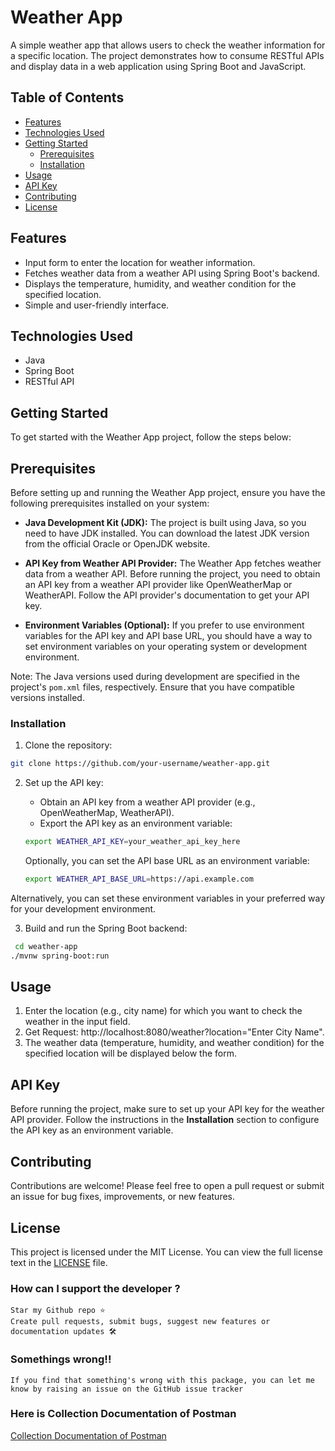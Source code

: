 # Weather App

A simple weather app that allows users to check the weather information for a specific location. The project demonstrates how to consume RESTful APIs and display data in a web application using Spring Boot and JavaScript.

## Table of Contents

- [Features](#features)
- [Technologies Used](#technologies-used)
- [Getting Started](#getting-started)
  - [Prerequisites](#prerequisites)
  - [Installation](#installation)
- [Usage](#usage)
- [API Key](#api-key)
- [Contributing](#contributing)
- [License](#license)

## Features

- Input form to enter the location for weather information.
- Fetches weather data from a weather API using Spring Boot's backend.
- Displays the temperature, humidity, and weather condition for the specified location.
- Simple and user-friendly interface.

## Technologies Used

- Java
- Spring Boot
- RESTful API

## Getting Started
To get started with the Weather App project, follow the steps below:

## Prerequisites

Before setting up and running the Weather App project, ensure you have the following prerequisites installed on your system:

- **Java Development Kit (JDK):** The project is built using Java, so you need to have JDK installed. You can download the latest JDK version from the official Oracle or OpenJDK website.

- **API Key from Weather API Provider:** The Weather App fetches weather data from a weather API. Before running the project, you need to obtain an API key from a weather API provider like OpenWeatherMap or WeatherAPI. Follow the API provider's documentation to get your API key.

- **Environment Variables (Optional):** If you prefer to use environment variables for the API key and API base URL, you should have a way to set environment variables on your operating system or development environment.

Note: The Java versions used during development are specified in the project's `pom.xml` files, respectively. Ensure that you have compatible versions installed.


### Installation

1. Clone the repository:

```bash
git clone https://github.com/your-username/weather-app.git
```

2. Set up the API key:

   - Obtain an API key from a weather API provider (e.g., OpenWeatherMap, WeatherAPI).
   - Export the API key as an environment variable:
   ```bash
   export WEATHER_API_KEY=your_weather_api_key_here
   ```

   Optionally, you can set the API base URL as an environment variable:
   ```bash
   export WEATHER_API_BASE_URL=https://api.example.com
    ```
Alternatively, you can set these environment variables in your preferred way for your development environment.

3. Build and run the Spring Boot backend:
```bash
 cd weather-app
./mvnw spring-boot:run
```


## Usage

1. Enter the location (e.g., city name) for which you want to check the weather in the input field.
2. Get Request: http://localhost:8080/weather?location="Enter City Name".
3. The weather data (temperature, humidity, and weather condition) for the specified location will be displayed below the form.

## API Key

Before running the project, make sure to set up your API key for the weather API provider. Follow the instructions in the **Installation** section to configure the API key as an environment variable.

## Contributing

Contributions are welcome! Please feel free to open a pull request or submit an issue for bug fixes, improvements, or new features.


## License

This project is licensed under the MIT License. You can view the full license text in the [LICENSE](LICENSE) file.































### How can I support the developer ?
    Star my Github repo ⭐
    Create pull requests, submit bugs, suggest new features or documentation updates 🛠

### Somethings wrong!!
    If you find that something's wrong with this package, you can let me know by raising an issue on the GitHub issue tracker



### Here is Collection Documentation of Postman

[Collection Documentation of Postman](https://documenter.getpostman.com/view/19629540/2s9XxtxFaW)


